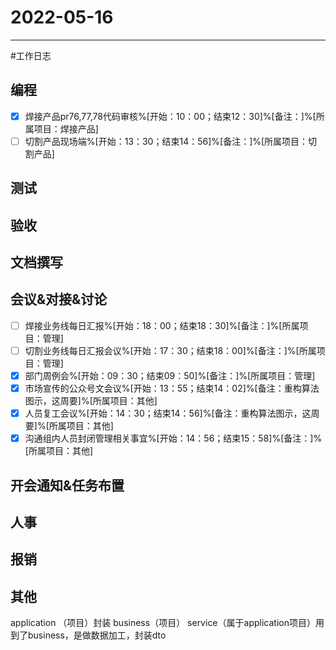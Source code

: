 # 2022-05-16 

---

#工作日志

## 编程
- [x] 焊接产品pr76,77,78代码审核%[开始：10：00；结束12：30]%[备注：]%[所属项目：焊接产品]
- [ ] 切割产品现场端%[开始：13：30；结束14：56]%[备注：]%[所属项目：切割产品]

## 测试



## 验收 



## 文档撰写 



## 会议&对接&讨论

- [ ] 焊接业务线每日汇报%[开始：18：00；结束18：30]%[备注：]%[所属项目：管理]
- [ ] 切割业务线每日汇报会议%[开始：17：30；结束18：00]%[备注：]%[所属项目：管理]
- [x] 部门周例会%[开始：09：30；结束09：50]%[备注：]%[所属项目：管理]
- [x] 市场宣传的公众号文会议%[开始：13：55；结束14：02]%[备注：重构算法图示，这周要]%[所属项目：其他]
- [x] 人员复工会议%[开始：14：30；结束14：56]%[备注：重构算法图示，这周要]%[所属项目：其他]
- [x] 沟通组内人员封闭管理相关事宜%[开始：14：56；结束15：58]%[备注：]%[所属项目：其他]

## 开会通知&任务布置



## 人事



## 报销



## 其他

application （项目）封装 business（项目）
service（属于application项目）用到了business，是做数据加工，封装dto
